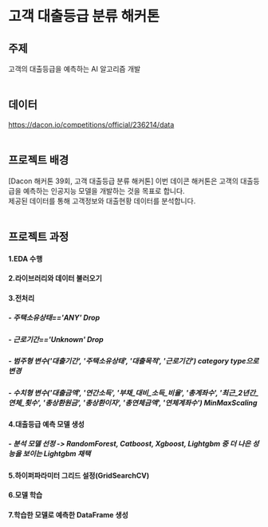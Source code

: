 # 고객 대출등급 분류 해커톤
## 주제
고객의 대출등급을 예측하는 AI 알고리즘 개발
<br>
<br>
## **데이터**
https://dacon.io/competitions/official/236214/data
<br>
<br>
## **프로젝트 배경**
[Dacon 해커톤 39회, 고객 대출등급 분류 해커톤]
이번 데이콘 해커톤은 고객의 대출등급을 예측하는 인공지능 모델을 개발하는 것을 목표로 합니다.  
제공된 데이터를 통해 고객정보와 대출현황 데이터를 분석합니다.  
<br>
## **프로젝트 과정**
#### 1.EDA 수행
#### 2.라이브러리와 데이터 불러오기
#### 3.전처리
##### - 주택소유상태=='ANY' Drop
##### - 근로기간=='Unknown' Drop
##### - 범주형 변수('대출기간', '주택소유상태', '대출목적', '근로기간') category type으로 변경
##### - 수치형 변수('대출금액', '연간소득', '부채_대비_소득_비율', '총계좌수', '최근_2년간_연체_횟수', '총상환원금', '총상환이자', '총연체금액', '연체계좌수') MinMaxScaling 
#### 4.대출등급 예측 모델 생성
##### - 분석 모델 선정 -> RandomForest, Catboost, Xgboost, Lightgbm 중 더 나은 성능을 보이는 Lightgbm 채택
#### 5.하이퍼파라미터 그리드 설정(GridSearchCV)
#### 6.모델 학습
#### 7.학습한 모델로 예측한 DataFrame 생성 
